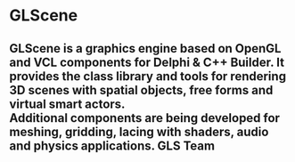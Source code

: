 # GLScene
GLScene is a graphics engine based on OpenGL and VCL components for Delphi & C++ Builder.
It provides the class library and tools for rendering 3D scenes with spatial objects, 
free forms and virtual smart actors.  
Additional components are being developed for meshing, gridding, 
lacing with shaders, audio and physics applications.
GLS Team
---------------------------





